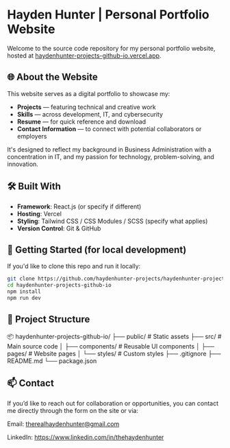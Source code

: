 # Hayden Hunter | Personal Portfolio Website

Welcome to the source code repository for my personal portfolio website, hosted at [haydenhunter-projects-github-io.vercel.app](https://haydenhunter-projects-github-io.vercel.app/).

## 🌐 About the Website

This website serves as a digital portfolio to showcase my:

- **Projects** — featuring technical and creative work
- **Skills** — across development, IT, and cybersecurity
- **Resume** — for quick reference and download
- **Contact Information** — to connect with potential collaborators or employers

It's designed to reflect my background in Business Administration with a concentration in IT, and my passion for technology, problem-solving, and innovation.

## 🛠️ Built With

- **Framework**: React.js (or specify if different)
- **Hosting**: Vercel
- **Styling**: Tailwind CSS / CSS Modules / SCSS (specify what applies)
- **Version Control**: Git & GitHub

## 🚀 Getting Started (for local development)

If you'd like to clone this repo and run it locally:

```bash
git clone https://github.com/haydenhunter-projects/haydenhunter-projects-github-io.git
cd haydenhunter-projects-github-io
npm install
npm run dev
```
## 📁 Project Structure
📦 haydenhunter-projects-github-io/
├── public/            # Static assets
├── src/               # Main source code
│   ├── components/    # Reusable UI components
│   ├── pages/         # Website pages
│   └── styles/        # Custom styles
├── .gitignore
├── README.md
└── package.json

## 📫 Contact
If you’d like to reach out for collaboration or opportunities, you can contact me directly through the form on the site or via:

Email: therealhaydenhunter@gmail.com

LinkedIn: https://www.linkedin.com/in/thehaydenhunter
